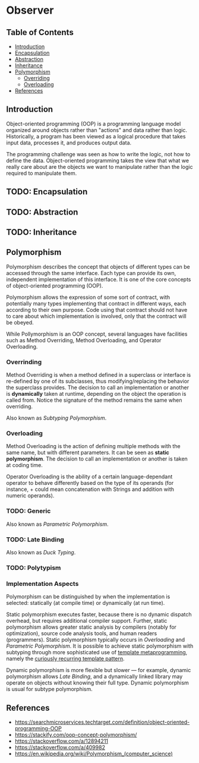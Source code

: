 # Observer
<!-- TOC -->

## Table of Contents
- [Introduction](#introduction)
- [Encapsulation](#encapsulation)
- [Abstraction](#abstraction)
- [Inheritance](#inheritance)
- [Polymorphism](#polymorphism)
    - [Overriding](#overriding)
    - [Overloading](#overloading)
- [References](#references)

<!-- /TOC -->
## Introduction <a name="introduction"></a>

Object-oriented programming (OOP) is a programming language model organized around objects rather than "actions" and data rather than logic. Historically, a program has been viewed as a logical procedure that takes input data, processes it, and produces output data.

The programming challenge was seen as how to write the logic, not how to define the data. Object-oriented programming takes the view that what we really care about are the objects we want to manipulate rather than the logic required to manipulate them.

## TODO: Encapsulation <a name="encapsulation"></a>

## TODO: Abstraction <a name="abstraction"></a>

## TODO: Inheritance <a name="inheritance"></a>

## Polymorphism <a name="polymorphism"></a>

Polymorphism describes the concept that objects of different types can be accessed through the same interface. Each type can provide its own, independent implementation of this interface. It is one of the core concepts of object-oriented programming (OOP).

Polymorphism allows the expression of some sort of contract, with potentially many types implementing that contract in different ways, each according to their own purpose. Code using that contract should not have to care about which implementation is involved, only that the contract will be obeyed.

While Pollymorphism is an OOP concept, several languages have facilities such as Method Overriding, Method Overloading, and Operator Overloading. 

### **Overrinding** <a name="overriding"></a>

Method Overriding is when a method defined in a superclass or interface is re-defined by one of its subclasses, thus modifying/replacing the behavior the superclass provides. The decision to call an implementation or another is **dynamically** taken at runtime, depending on the object the operation is called from. Notice the signature of the method remains the same when overriding.

Also known as *Subtyping Polymorphism*.

### **Overloading** <a name="overloading"></a>

Method Overloading is the action of defining multiple methods with the same name, but with different parameters. It can be seen as **static polymorphism**. The decision to call an implementation or another is taken at coding time.

Operator Overloading is the ability of a certain language-dependant operator to behave differently based on the type of its operands (for instance, + could mean concatenation with Strings and addition with numeric operands).

### TODO: **Generic**

Also known as *Parametric Polymorphism*.

### TODO: **Late Binding**

Also known as *Duck Typing*.

### TODO: **Polytypism**

### **Implementation Aspects**

Polymorphism can be distinguished by when the implementation is selected: statically (at compile time) or dynamically (at run time).

Static polymorphism executes faster, because there is no dynamic dispatch overhead, but requires additional compiler support. Further, static polymorphism allows greater static analysis by compilers (notably for optimization), source code analysis tools, and human readers (programmers). Static polymorphism typically occurs in *Overloading* and *Parametric Polymorphism*. It is possible to achieve static polymorphism with subtyping through more sophisticated use of [template metaprogramming](https://en.wikipedia.org/wiki/Template_metaprogramming), namely the [curiously recurring template pattern](https://en.wikipedia.org/wiki/Curiously_recurring_template_pattern).

Dynamic polymorphism is more flexible but slower — for example, dynamic polymorphism allows *Late Binding*, and a dynamically linked library may operate on objects without knowing their full type. Dynamic polymorphism is usual for subtype polymorphism.

## References <a name="references"></a>

* https://searchmicroservices.techtarget.com/definition/object-oriented-programming-OOP
* https://stackify.com/oop-concept-polymorphism/
* https://stackoverflow.com/a/12894211
* https://stackoverflow.com/a/409982
* https://en.wikipedia.org/wiki/Polymorphism_(computer_science)